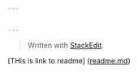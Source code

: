 ```yaml
---


---
```


<blockquote>
<p>Written with <a href="https://stackedit.io/">StackEdit</a>.</p>
</blockquote>
<p>[THis is link to readme]  (<a href="http://readme.md">readme.md</a>)</p>

